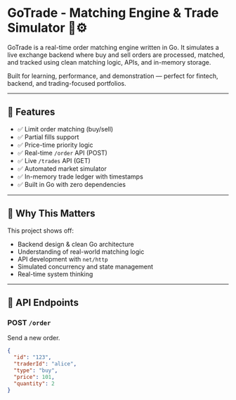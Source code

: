 # GoTrade - Matching Engine & Trade Simulator 💸⚙️

GoTrade is a real-time order matching engine written in Go. It simulates a live exchange backend where buy and sell orders are processed, matched, and tracked using clean matching logic, APIs, and in-memory storage.

Built for learning, performance, and demonstration — perfect for fintech, backend, and trading-focused portfolios.

---

## 🚀 Features

- ✅ Limit order matching (buy/sell)
- ✅ Partial fills support
- ✅ Price-time priority logic
- ✅ Real-time `/order` API (POST)
- ✅ Live `/trades` API (GET)
- ✅ Automated market simulator
- ✅ In-memory trade ledger with timestamps
- ✅ Built in Go with zero dependencies

---

## 🧠 Why This Matters

This project shows off:

- Backend design & clean Go architecture
- Understanding of real-world matching logic
- API development with `net/http`
- Simulated concurrency and state management
- Real-time system thinking

---

## 📡 API Endpoints

### POST `/order`

Send a new order.

```json
{
  "id": "123",
  "traderId": "alice",
  "type": "buy",
  "price": 101,
  "quantity": 2
}
